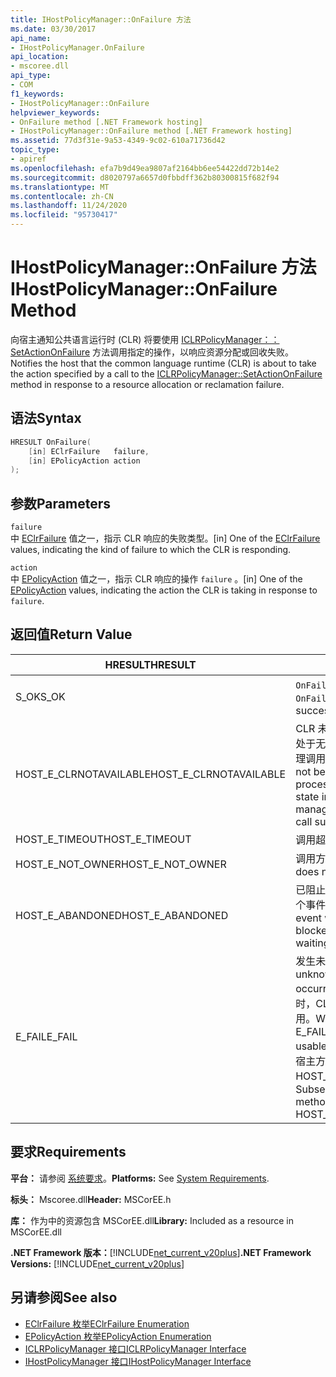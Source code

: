```yaml
---
title: IHostPolicyManager::OnFailure 方法
ms.date: 03/30/2017
api_name:
- IHostPolicyManager.OnFailure
api_location:
- mscoree.dll
api_type:
- COM
f1_keywords:
- IHostPolicyManager::OnFailure
helpviewer_keywords:
- OnFailure method [.NET Framework hosting]
- IHostPolicyManager::OnFailure method [.NET Framework hosting]
ms.assetid: 77d3f31e-9a53-4349-9c02-610a71736d42
topic_type:
- apiref
ms.openlocfilehash: efa7b9d49ea9807af2164bb6ee54422dd72b14e2
ms.sourcegitcommit: d8020797a6657d0fbbdff362b80300815f682f94
ms.translationtype: MT
ms.contentlocale: zh-CN
ms.lasthandoff: 11/24/2020
ms.locfileid: "95730417"
---
```

# <a name="ihostpolicymanageronfailure-method"></a><span data-ttu-id="ef7be-102">IHostPolicyManager::OnFailure 方法</span><span class="sxs-lookup"><span data-stu-id="ef7be-102">IHostPolicyManager::OnFailure Method</span></span>

<span data-ttu-id="ef7be-103">向宿主通知公共语言运行时 (CLR) 将要使用 [ICLRPolicyManager：： SetActionOnFailure](iclrpolicymanager-setactiononfailure-method.md) 方法调用指定的操作，以响应资源分配或回收失败。</span><span class="sxs-lookup"><span data-stu-id="ef7be-103">Notifies the host that the common language runtime (CLR) is about to take the action specified by a call to the [ICLRPolicyManager::SetActionOnFailure](iclrpolicymanager-setactiononfailure-method.md) method in response to a resource allocation or reclamation failure.</span></span>  
  
## <a name="syntax"></a><span data-ttu-id="ef7be-104">语法</span><span class="sxs-lookup"><span data-stu-id="ef7be-104">Syntax</span></span>  
  
```cpp  
HRESULT OnFailure(  
    [in] EClrFailure   failure,  
    [in] EPolicyAction action  
);  
```  
  
## <a name="parameters"></a><span data-ttu-id="ef7be-105">参数</span><span class="sxs-lookup"><span data-stu-id="ef7be-105">Parameters</span></span>  

 `failure`  
 <span data-ttu-id="ef7be-106">中 [EClrFailure](eclrfailure-enumeration.md) 值之一，指示 CLR 响应的失败类型。</span><span class="sxs-lookup"><span data-stu-id="ef7be-106">[in] One of the [EClrFailure](eclrfailure-enumeration.md) values, indicating the kind of failure to which the CLR is responding.</span></span>  
  
 `action`  
 <span data-ttu-id="ef7be-107">中 [EPolicyAction](epolicyaction-enumeration.md) 值之一，指示 CLR 响应的操作 `failure` 。</span><span class="sxs-lookup"><span data-stu-id="ef7be-107">[in] One of the [EPolicyAction](epolicyaction-enumeration.md) values, indicating the action the CLR is taking in response to `failure`.</span></span>  
  
## <a name="return-value"></a><span data-ttu-id="ef7be-108">返回值</span><span class="sxs-lookup"><span data-stu-id="ef7be-108">Return Value</span></span>  
  
|<span data-ttu-id="ef7be-109">HRESULT</span><span class="sxs-lookup"><span data-stu-id="ef7be-109">HRESULT</span></span>|<span data-ttu-id="ef7be-110">说明</span><span class="sxs-lookup"><span data-stu-id="ef7be-110">Description</span></span>|  
|-------------|-----------------|  
|<span data-ttu-id="ef7be-111">S_OK</span><span class="sxs-lookup"><span data-stu-id="ef7be-111">S_OK</span></span>|<span data-ttu-id="ef7be-112">`OnFailure` 已成功返回。</span><span class="sxs-lookup"><span data-stu-id="ef7be-112">`OnFailure` returned successfully.</span></span>|  
|<span data-ttu-id="ef7be-113">HOST_E_CLRNOTAVAILABLE</span><span class="sxs-lookup"><span data-stu-id="ef7be-113">HOST_E_CLRNOTAVAILABLE</span></span>|<span data-ttu-id="ef7be-114">CLR 未加载到进程中，或 CLR 处于无法运行托管代码或成功处理调用的状态。</span><span class="sxs-lookup"><span data-stu-id="ef7be-114">The CLR has not been loaded into a process, or the CLR is in a state in which it cannot run managed code or process the call successfully.</span></span>|  
|<span data-ttu-id="ef7be-115">HOST_E_TIMEOUT</span><span class="sxs-lookup"><span data-stu-id="ef7be-115">HOST_E_TIMEOUT</span></span>|<span data-ttu-id="ef7be-116">调用超时。</span><span class="sxs-lookup"><span data-stu-id="ef7be-116">The call timed out.</span></span>|  
|<span data-ttu-id="ef7be-117">HOST_E_NOT_OWNER</span><span class="sxs-lookup"><span data-stu-id="ef7be-117">HOST_E_NOT_OWNER</span></span>|<span data-ttu-id="ef7be-118">调用方不拥有该锁。</span><span class="sxs-lookup"><span data-stu-id="ef7be-118">The caller does not own the lock.</span></span>|  
|<span data-ttu-id="ef7be-119">HOST_E_ABANDONED</span><span class="sxs-lookup"><span data-stu-id="ef7be-119">HOST_E_ABANDONED</span></span>|<span data-ttu-id="ef7be-120">已阻止的线程或纤程正在等待某个事件时，该事件被取消。</span><span class="sxs-lookup"><span data-stu-id="ef7be-120">An event was canceled while a blocked thread or fiber was waiting on it.</span></span>|  
|<span data-ttu-id="ef7be-121">E_FAIL</span><span class="sxs-lookup"><span data-stu-id="ef7be-121">E_FAIL</span></span>|<span data-ttu-id="ef7be-122">发生未知的灾难性故障。</span><span class="sxs-lookup"><span data-stu-id="ef7be-122">An unknown catastrophic failure occurred.</span></span> <span data-ttu-id="ef7be-123">当方法返回 E_FAIL 时，CLR 在该进程内将不再可用。</span><span class="sxs-lookup"><span data-stu-id="ef7be-123">When a method returns E_FAIL, the CLR is no longer usable within the process.</span></span> <span data-ttu-id="ef7be-124">对宿主方法的后续调用会返回 HOST_E_CLRNOTAVAILABLE。</span><span class="sxs-lookup"><span data-stu-id="ef7be-124">Subsequent calls to hosting methods return HOST_E_CLRNOTAVAILABLE.</span></span>|  
  
## <a name="requirements"></a><span data-ttu-id="ef7be-125">要求</span><span class="sxs-lookup"><span data-stu-id="ef7be-125">Requirements</span></span>  

 <span data-ttu-id="ef7be-126">**平台：** 请参阅 [系统要求](../../get-started/system-requirements.md)。</span><span class="sxs-lookup"><span data-stu-id="ef7be-126">**Platforms:** See [System Requirements](../../get-started/system-requirements.md).</span></span>  
  
 <span data-ttu-id="ef7be-127">**标头：** Mscoree.dll</span><span class="sxs-lookup"><span data-stu-id="ef7be-127">**Header:** MSCorEE.h</span></span>  
  
 <span data-ttu-id="ef7be-128">**库：** 作为中的资源包含 MSCorEE.dll</span><span class="sxs-lookup"><span data-stu-id="ef7be-128">**Library:** Included as a resource in MSCorEE.dll</span></span>  
  
 <span data-ttu-id="ef7be-129">**.NET Framework 版本：**[!INCLUDE[net_current_v20plus](../../../../includes/net-current-v20plus-md.md)]</span><span class="sxs-lookup"><span data-stu-id="ef7be-129">**.NET Framework Versions:** [!INCLUDE[net_current_v20plus](../../../../includes/net-current-v20plus-md.md)]</span></span>  
  
## <a name="see-also"></a><span data-ttu-id="ef7be-130">另请参阅</span><span class="sxs-lookup"><span data-stu-id="ef7be-130">See also</span></span>

- [<span data-ttu-id="ef7be-131">EClrFailure 枚举</span><span class="sxs-lookup"><span data-stu-id="ef7be-131">EClrFailure Enumeration</span></span>](eclrfailure-enumeration.md)
- [<span data-ttu-id="ef7be-132">EPolicyAction 枚举</span><span class="sxs-lookup"><span data-stu-id="ef7be-132">EPolicyAction Enumeration</span></span>](epolicyaction-enumeration.md)
- [<span data-ttu-id="ef7be-133">ICLRPolicyManager 接口</span><span class="sxs-lookup"><span data-stu-id="ef7be-133">ICLRPolicyManager Interface</span></span>](iclrpolicymanager-interface.md)
- [<span data-ttu-id="ef7be-134">IHostPolicyManager 接口</span><span class="sxs-lookup"><span data-stu-id="ef7be-134">IHostPolicyManager Interface</span></span>](ihostpolicymanager-interface.md)
